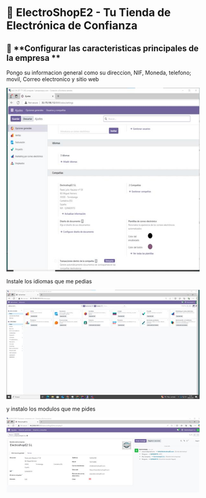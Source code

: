
# 🛒 **ElectroShopE2 - Tu Tienda de Electrónica de Confianza**
 
## 📌 **Configurar las caracteristicas principales de la empresa **
Pongo su informacion general como su direccion, NIF, Moneda, telefono; movil, Correo electronico y sitio web

 ![image](https://github.com/RaulRubin/Mkdocs_Trabajo/blob/main/OdooEq2/images/Bruno/dc414a14-8870-487d-b68d-9d109d3acaff.jpg)

Instale los idiomas que me pedias

 ![image](https://github.com/RaulRubin/Mkdocs_Trabajo/blob/main/OdooEq2/images/Bruno/2bb652b1-b328-4797-9016-b75ade5a1306.jpg)
 
y instalo los modulos que me pides
 
 ![image](https://github.com/RaulRubin/Mkdocs_Trabajo/blob/main/OdooEq2/images/Bruno/b2ac3b5f-66b9-4d2d-b9bf-298e4f4ed5f1.jpg)
